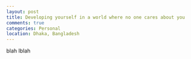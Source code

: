 ```yaml
---
layout: post
title: Developing yourself in a world where no one cares about you
comments: true
categories: Personal
location: Dhaka, Bangladesh
---
```


blah lblah